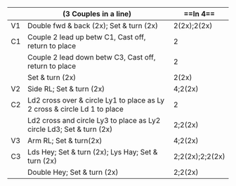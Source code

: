 ||(3 Couples in a line) |==In 4==|
|-----|----|-----|
|V1| Double fwd & back (2x); Set & turn (2x) |2(2x);2(2x)|
|C1| Couple 2 lead up betw C1, Cast off, return to place |2|
||Couple 2 lead down betw C3, Cast off, return to place |2|
||Set & turn (2x) |2(2x)|
|V2| Side RL; Set & turn (2x) |4;2(2x)|
|C2| Ld2 cross over & circle Ly1 to place as Ly 2 cross & circle Ld 1 to place|2|
||Ld2 cross and circle Ly3 to place as Ly2 circle Ld3; Set & turn (2x) |2;2(2x)|
|V3| Arm RL; Set & turn(2x) |4;2(2x)|
|C3| Lds Hey; Set & turn (2x); Lys Hay; Set & turn (2x) |2;2(2x);2;2(2x)|
||Double Hey; Set & turn (2x) |2;2(2x)|
